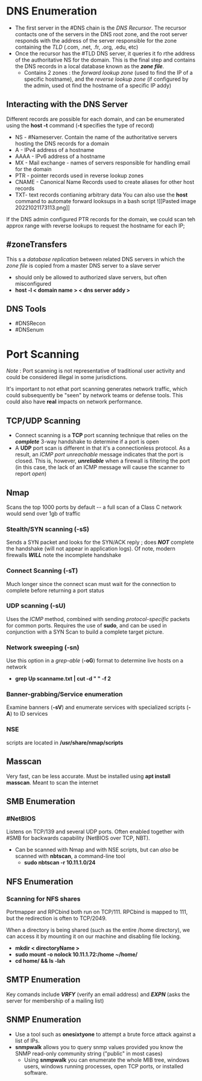 # DNS Enumeration
- The first server in the #DNS chain is the *DNS Recursor*. The recursor contacts one of the servers in the DNS root zone, and the root server responds with the address of the server responsible for the zone containing the *TLD* (.com, .net, .fr, .org, .edu, etc)
- Once the recursor has the #TLD DNS server, it queries it fo rthe address of the authoritative NS for the domain.  This is the final step and contains the DNS records in a local database known as the ***zone file***.
	- Contains 2 zones : the *forward lookup zone* (used to find the IP of a specific hostname), and the *reverse lookup zone* (if configured by the admin, used ot find the hostname of a specific IP addy)

## Interacting with the DNS Server
Different records are possible for each domain, and can be enumerated using the **host -t** command (**-t** specifies the type of record)
- NS - #Nameserver.  Contain the name of the authoritative servers hosting the DNS records for a domain
- A - IPv4 address of a hostname
- AAAA - IPv6 address of a hostname
- MX - Mail exchange - names of servers responsible for handling email for the domain
- PTR - pointer records used in reverse lookup zones 
- CNAME - Canonical Name Records used to create aliases for other host records
- TXT- text records contianing arbitrary data
You can also use the **host** command to automate forward looksups in a bash script
![[Pasted image 20221021173113.png]]

If the DNS admin configured PTR records for the domain, we could scan teh approx range with reverse lookups to request the hostname for each IP;

## #zoneTransfers
This s a *database replication* between related DNS servers in which the *zone file* is copied from a master DNS server to a slave server
- should only be allowed to authorized slave servers, but often misconfigured
- **host -l < domain name > < dns server addy >**

## DNS Tools
- #DNSRecon
- #DNSenum

# Port Scanning
_Note_ : Port scanning is not representative of traditional user activity and could be considered illegal in some jurisdictions.

It's important to not ethat port scanning generates network traffic, which could subsequently be "seen" by network teams or defense tools.  This could also have **real** impacts on network performance.

## TCP/UDP Scanning
- Connect scanning is a **TCP** port scanning technique that relies on the ***complete*** 3-way handshake to determine if a port is open
- A **UDP** port scan is different in that it's a connectionless protocol.  As a result, an *ICMP port unreachable* message indicates that the port is closed.  This is, however, ***unreliable*** when a firewall is filtering the port (in this case, the lack of an ICMP message will cause the scanner to report *open*)

## Nmap
Scans the top 1000 ports by default -- a full scan of a Class C network would send over 1gb of traffic

### Stealth/SYN scanning (**-sS**)
Sends a SYN packet and looks for the SYN/ACK reply ; does ***NOT*** complete the handshake (will not appear in application logs).  Of note, modern firewalls ***WILL*** note the incomplete handshake

### Connect Scanning (**-sT**)
Much longer since the connect scan must wait for the connection to complete before returning a port status

### UDP scanning (**-sU**)
Uses the *ICMP* method, combined with sending *protocol-specific* packets for common ports.  Requires the use of **sudo**, and can be used in conjunction with a SYN Scan to build a complete target picture.

### Network sweeping (**-sn**)
Use this option in a *grep-able* (**-oG**) format to determine live hosts on a network
- **grep Up scanname.txt | cut -d " " -f 2**

### Banner-grabbing/Service enumeration
Examine banners (**-sV**) and enumerate services with specialized scripts (**-A**) to ID services

### NSE
scripts are located in **/usr/share/nmap/scripts** 

## Masscan
Very fast, can be less accurate.  Must be installed using **apt install masscan**. Meant to scan the internet

## SMB Enumeration
### #NetBIOS
Listens on TCP/139 and several UDP ports.  Often enabled together with #SMB for backwards capability (NetBIOS over TCP, NBT).
- Can be scanned with Nmap and with NSE scripts, but can *also* be scanned with **nbtscan**, a command-line tool
	- **sudo nbtscan -r 10.11.1.0/24**

## NFS Enumeration
### Scanning for NFS shares
Portmapper and RPCbind both run on TCP/111. RPCbind is mapped to 111, but the redirection is often to TCP/2049.

When a directory is being shared (such as the entire /home directory), we can access it by mounting it on our machine and disabling file locking.
- **mkdir < directoryName >**
- **sudo mount -o nolock 10.11.1.72:/home ~/home/**
- **cd home/ && ls -lah**

## SMTP Enumeration
Key comands include ***VRFY*** (verify an email address) and ***EXPN*** (asks the server for membership of a mailing list)

## SNMP Enumeration
- Use a tool such as **onesixtyone** to attempt a brute force attack against a list of IPs.
- **snmpwalk** allows you to query snmp values provided you know the SNMP read-only community string ("public" in most cases)
	- Using **snmpwalk** you can enumerate the whole MIB tree, windows users, windows running processes, open TCP ports, or installed software.


